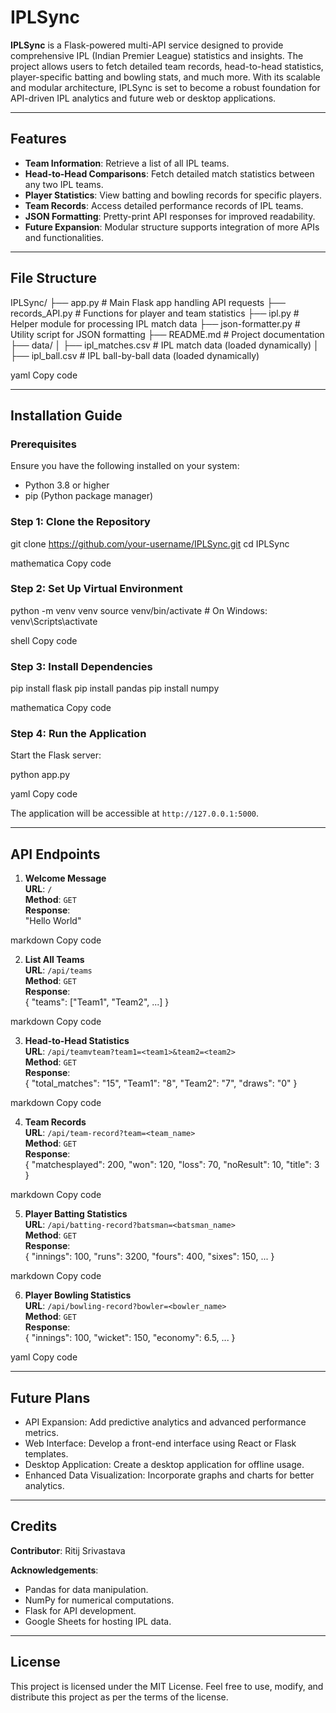 # IPLSync

**IPLSync** is a Flask-powered multi-API service designed to provide comprehensive IPL (Indian Premier League) statistics and insights. The project allows users to fetch detailed team records, head-to-head statistics, player-specific batting and bowling stats, and much more. With its scalable and modular architecture, IPLSync is set to become a robust foundation for API-driven IPL analytics and future web or desktop applications.

---

## Features

- **Team Information**: Retrieve a list of all IPL teams.
- **Head-to-Head Comparisons**: Fetch detailed match statistics between any two IPL teams.
- **Player Statistics**: View batting and bowling records for specific players.
- **Team Records**: Access detailed performance records of IPL teams.
- **JSON Formatting**: Pretty-print API responses for improved readability.
- **Future Expansion**: Modular structure supports integration of more APIs and functionalities.

---

## File Structure

IPLSync/ ├── app.py # Main Flask app handling API requests ├── records_API.py # Functions for player and team statistics ├── ipl.py # Helper module for processing IPL match data ├── json-formatter.py # Utility script for JSON formatting ├── README.md # Project documentation ├── data/ │ ├── ipl_matches.csv # IPL match data (loaded dynamically) │ ├── ipl_ball.csv # IPL ball-by-ball data (loaded dynamically)

yaml
Copy code

---

## Installation Guide

### Prerequisites

Ensure you have the following installed on your system:
- Python 3.8 or higher
- pip (Python package manager)

### Step 1: Clone the Repository

git clone https://github.com/your-username/IPLSync.git cd IPLSync

mathematica
Copy code

### Step 2: Set Up Virtual Environment

python -m venv venv source venv/bin/activate # On Windows: venv\Scripts\activate

shell
Copy code

### Step 3: Install Dependencies

pip install flask pip install pandas pip install numpy

mathematica
Copy code

### Step 4: Run the Application

Start the Flask server:

python app.py

yaml
Copy code

The application will be accessible at `http://127.0.0.1:5000`.

---

## API Endpoints

1. **Welcome Message**  
   **URL**: `/`  
   **Method**: `GET`  
   **Response**:  
"Hello World"

markdown
Copy code

2. **List All Teams**  
**URL**: `/api/teams`  
**Method**: `GET`  
**Response**:  
{ "teams": ["Team1", "Team2", ...] }

markdown
Copy code

3. **Head-to-Head Statistics**  
**URL**: `/api/teamvteam?team1=<team1>&team2=<team2>`  
**Method**: `GET`  
**Response**:  
{ "total_matches": "15", "Team1": "8", "Team2": "7", "draws": "0" }

markdown
Copy code

4. **Team Records**  
**URL**: `/api/team-record?team=<team_name>`  
**Method**: `GET`  
**Response**:  
{ "matchesplayed": 200, "won": 120, "loss": 70, "noResult": 10, "title": 3 }

markdown
Copy code

5. **Player Batting Statistics**  
**URL**: `/api/batting-record?batsman=<batsman_name>`  
**Method**: `GET`  
**Response**:  
{ "innings": 100, "runs": 3200, "fours": 400, "sixes": 150, ... }

markdown
Copy code

6. **Player Bowling Statistics**  
**URL**: `/api/bowling-record?bowler=<bowler_name>`  
**Method**: `GET`  
**Response**:  
{ "innings": 100, "wicket": 150, "economy": 6.5, ... }

yaml
Copy code

---

## Future Plans

- API Expansion: Add predictive analytics and advanced performance metrics.
- Web Interface: Develop a front-end interface using React or Flask templates.
- Desktop Application: Create a desktop application for offline usage.
- Enhanced Data Visualization: Incorporate graphs and charts for better analytics.

---

## Credits

**Contributor**: Ritij Srivastava  

**Acknowledgements**:  
- Pandas for data manipulation.  
- NumPy for numerical computations.  
- Flask for API development.  
- Google Sheets for hosting IPL data.  

---

## License

This project is licensed under the MIT License. Feel free to use, modify, and distribute this project as per the terms of the license.



















